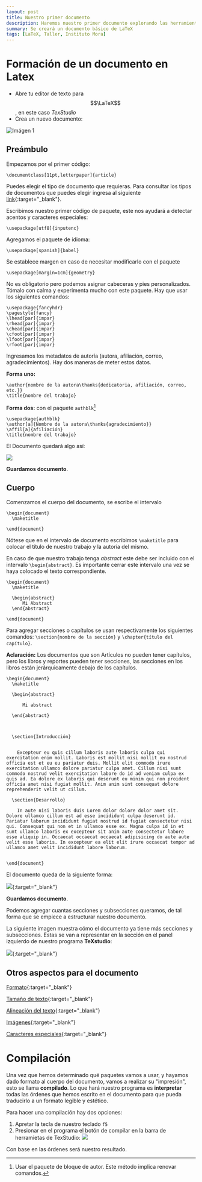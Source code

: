 ```yaml
---
layout: post
title: Nuestro primer documento
description: Haremos nuestro primer documento explorando las herramientas básicas de LaTeX que podemos utilizar
summary: Se creará un documento básico de LaTeX
tags: [LaTeX, Taller, Instituto Mora]
---
```


# Formación de un documento en Latex

* Abre tu editor de texto para $$\LaTeX$$, en este caso *TexStudio*
* Crea un nuevo documento:

![Imágen 1](https://i.imgur.com/F0L6JER.png)

## Preámbulo

Empezamos por el primer código:

```
\documentclass[11pt,letterpaper]{article}
```

Puedes elegir el tipo de documento que requieras. Para consultar los tipos de documentos que puedes elegir ingresa al siguiente [link](https://mrleon.space/curso-latex/2021/09/15/comandos#tipo-de-documento){:target="\_blank"}.

Escribimos nuestro primer código de paquete, este nos ayudará a detectar acentos y caracteres especiales:

```
\usepackage[utf8]{inputenc}
```

Agregamos el paquete de idioma:

```
\usepackage[spanish]{babel}
```

Se establece margen en caso de necesitar modificarlo con el paquete

```
\usepackage[margin=1cm]{geometry}
```

No es obligatorio pero podemos asignar cabeceras y pies personalizados. Tómalo con calma y experimenta mucho con este paquete. Hay que usar los siguientes comandos:

```
\usepackage{fancyhdr}
\pagestyle{fancy}
\lhead[par]{impar}
\rhead[par]{impar}
\chead[par]{impar}
\cfoot[par]{impar}
\lfoot[par]{impar}
\rfoot[par]{impar}
```

Ingresamos los metadatos de autoría (autora, afiliación, correo, agradecimientos). Hay dos maneras de meter estos datos.

**Forma uno:**

```
\author{nombre de la autora\thanks{dedicatoria, afiliación, correo, etc.}}
\title{nombre del trabajo}
```

**Forma dos:** con el paquete `authblk`[^1]
```
\usepackage{authblk}
\author[a]{Nombre de la autora\thanks{agradecimiento}}
\affil[a]{afiliación}
\title{nombre del trabajo}
```

El Documento quedará algo así:

![](https://i.imgur.com/zhzTrZi.png)

**Guardamos documento**.

## Cuerpo

Comenzamos el cuerpo del documento, se escribe el intervalo

```
\begin{document}
  \maketitle

\end{document}
```

Nótese que en el intervalo de documento escribimos `\maketitle` para colocar el título de nuestro trabajo y la autoría del mismo.

En caso de que nuestro trabajo tenga *abstract* este debe ser incluido con el intervalo `\begin{abstract}`. Es importante cerrar este intervalo una vez se haya colocado el texto correspondiente.

```
\begin{document}
  \maketitle

  \begin{abstract}
      Mi Abstract
  \end{abstract}

\end{document}
```

Para agregar secciones o capítulos se usan respectivamente los siguientes comandos: `\section{nombre de la sección}` y `\chapter{título del capítulo}`.

**Aclaración:** Los documentos que son Artículos no pueden tener capítulos, pero los libros y reportes pueden tener secciones, las secciones en los libros están jerárquicamente debajo de los capítulos.

```
\begin{document}
  \maketitle

  \begin{abstract}

      Mi abstract

  \end{abstract}



  \section{Introducción}


    Excepteur eu quis cillum laboris aute laboris culpa qui exercitation enim mollit. Laboris est mollit nisi mollit eu nostrud officia est et eu eu pariatur duis. Mollit elit commodo irure exercitation ullamco dolore pariatur culpa amet. Cillum nisi sunt commodo nostrud velit exercitation labore do id ad veniam culpa ex quis ad. Ea dolore ex laboris qui deserunt eu minim qui non proident officia amet nisi fugiat mollit. Anim anim sint consequat dolore reprehenderit velit ut cillum.

  \section{Desarrollo}

    In aute nisi laboris duis Lorem dolor dolore dolor amet sit. Dolore ullamco cillum est ad esse incididunt culpa deserunt id. Pariatur laborum incididunt fugiat nostrud id fugiat consectetur nisi qui. Consequat qui non et in ullamco esse ex. Magna culpa id in et sunt ullamco laboris ex excepteur sit anim aute consectetur labore esse aliquip in. Occaecat occaecat occaecat adipisicing do aute aute velit esse laboris. In excepteur ea elit elit irure occaecat tempor ad ullamco amet velit incididunt labore laborum.


\end{document}
```

El documento queda de la siguiente forma:

![](https://i.imgur.com/6DRmapI.png){:target="\_blank"}


**Guardamos documento**.

Podemos agregar cuantas secciones y subsecciones queramos, de tal forma que se empiece a estructurar nuestro documento.

La siguiente imagen muestra cómo el documento ya tiene más secciones y subsecciones. Estas se van a representar en la sección en el panel izquierdo de nuestro programa **TeXstudio**:

![](https://i.imgur.com/nLjO8po.png){:target="\_blank"}


## Otros aspectos para el documento

[Formato](https://mrleon.space/curso-latex/2021/09/15/comandos#formato){:target="\_blank"}

[Tamaño de texto](https://mrleon.space/curso-latex/2021/09/15/comandos#tama%C3%B1o-de-texto){:target="\_blank"}

[Alineación del texto](https://mrleon.space/curso-latex/2021/09/15/comandos#alineaci%C3%B3n-del-texto){:target="\_blank"}

[Imágenes](https://mrleon.space/curso-latex/2021/09/15/comandos#im%C3%A1genes){:target="\_blank"}

[Caracteres especiales](https://mrleon.space/curso-latex/2021/09/15/comandos#caracteres-especiales){:target="\_blank"}

# Compilación

Una vez que hemos determinado qué paquetes vamos a usar, y hayamos dado formato al cuerpo del documento, vamos a realizar su "impresión", esto se llama **compilado**. Lo que hará nuestro programa es **interpretar** todas las órdenes que hemos escrito en el documento para que pueda traducirlo a un formato legible y estético.

Para hacer una compilación hay dos opciones:

  1. Apretar la tecla de nuestro teclado `f5`
  2. Presionar en el programa el botón de compilar en la barra de herramietas de TexStudio:
    ![](https://i.imgur.com/FuS8rhG.png)

Con base en las órdenes será nuestro resultado.


  [^1]: Usar el paquete de bloque de autor. Este método implica renovar comandos.
